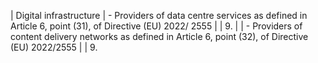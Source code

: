 | Digital infrastructure | - Providers of data centre services as defined in Article 6, point (31), of Directive (EU) 2022/ 2555                                                                                                                                                                                              |
| 9.        |                        | - Providers of content delivery networks as defined in Article 6, point (32), of Directive (EU) 2022/2555                                                                                                                                                                                          |
| 9.        